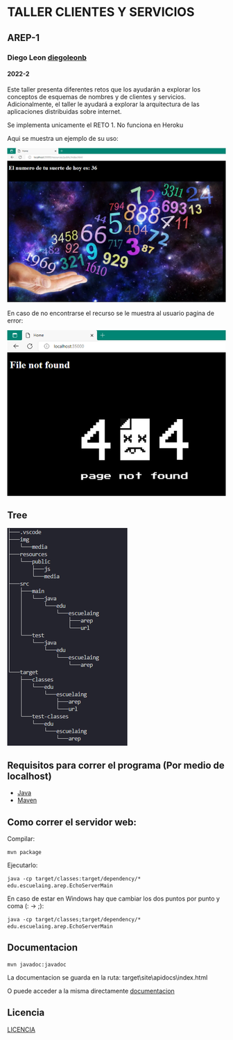 # TALLER CLIENTES Y SERVICIOS
## AREP-1
### Diego Leon [diegoleonb](https://github.com/diegoleonb)
#### 2022-2

Este taller presenta diferentes retos que los ayudarán a explorar los conceptos de esquemas de nombres y de clientes y servicios. Adicionalmente, el taller le ayudará a explorar la arquitectura de las aplicaciones distribuidas sobre internet.

Se implementa unicamente el RETO 1. No funciona en Heroku

Aqui se muestra un ejemplo de su uso:

![](./img/media/Capture1.PNG)

En caso de no encontrarse el recurso se le muestra al usuario pagina de error:

![](./img/media/Capture2.PNG)


## Tree

![](./img/media/Capture3.PNG)


## Requisitos para correr el programa (Por medio de localhost)

- [Java](https://www.java.com/es/download/)
- [Maven](https://maven.apache.org/download.cgi)
  
## Como correr el servidor web:

Compilar: 

```
mvn package
```
Ejecutarlo:

```
java -cp target/classes:target/dependency/* edu.escuelaing.arep.EchoServerMain
```

En caso de estar en Windows hay que cambiar los dos puntos por punto y coma (: -> ;):

```
java -cp target/classes;target/dependency/* edu.escuelaing.arep.EchoServerMain
```

## Documentacion

```
mvn javadoc:javadoc
```

La documentacion se guarda en la ruta: target\site\apidocs\index.html

O puede acceder a la misma directamente [documentacion](/target/site/apidocs/index.html)


## Licencia

[LICENCIA](License.txt)


